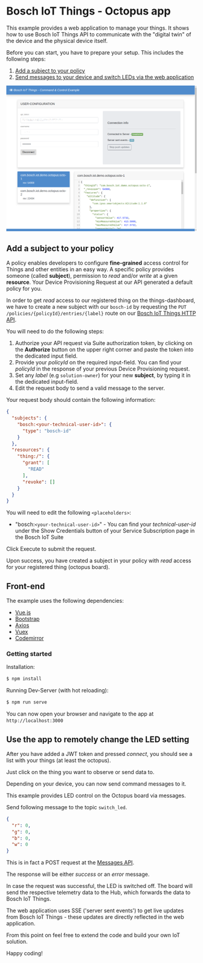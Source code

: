 # Bosch IoT Things - Octopus app

This example provides a web application to manage your things.
It shows how to use Bosch IoT Things API to communicate with the "digital twin" of the device and the physical device itself.

Before you can start, you have to prepare your setup. This includes the following steps:
1. [Add a subject to your policy](#add-a-subject-to-your-policy)
2. [Send messages to your device and switch LEDs via the web application](#getting-started)

![](./images/screenshot.png)

## Add a subject to your policy

A policy enables developers to configure **fine-grained** access control for Things and other entities in an easy way.
A specific policy provides someone (called **subject**), permission to _read_ and/or _write_ at a given **resource**.
Your Device Provisioning Request at our API generated a default policy for you.

In order to get _read_ access to our registered thing on the things-dashboard, we have to create a new subject with our `bosch-id` by requesting the `PUT` `​/policies​/{policyId}​/entries​/{label}` route on our [Bosch IoT Things HTTP API](https://apidocs.bosch-iot-suite.com/?urls.primaryName=Bosch%20IoT%20Things%20-%20API%20v2#/).
                                                                                                                                                                                                                   
You will need to do the following steps:

1. Authorize your API request via Suite authorization token, by clicking on the **Authorize** button on the upper right corner and paste the token into the dedicated input field.
2. Provide your _policyId_ on the required input-field. You can find your _policyId_ in the response of your previous Device Provisioning request.
3. Set any _label_ (e.g `solution-owner`) for your new **subject**, by typing it in the dedicated input-field.
4. Edit the request body to send a valid message to the server.

Your request body should contain the following information:

```json
{
  "subjects": {
    "bosch:<your-technical-user-id>": {
      "type": "bosch-id"
    }
  },
  "resources": {
    "thing:/": {
      "grant": [
        "READ" 
      ],
      "revoke": []
    }
  }
}
```
You will need to edit the following `<placeholders>`:
* "bosch:`<your-technical-user-id>`" - You can find your _technical-user-id_  under the Show Credentials button of your Service Subscription page in the Bosch IoT Suite

Click Execute to submit the request.

Upon success, you have created a subject in your policy with _read_ access for your registered thing (octopus board).

## Front-end

The example uses the following dependencies:

- [Vue.js](https://vuejs.org)
- [Bootstrap](http://getbootstrap.com/)
- [Axios](https://github.com/axios/axios)
- [Vuex](https://vuex.vuejs.org/)
- [Codemirror](https://codemirror.net/)

### Getting started

Installation:

```bash
$ npm install
```

Running Dev-Server (with hot reloading):

```bash
$ npm run serve
```

You can now open your browser and navigate to the app at `http://localhost:3000`

## Use the app to remotely change the LED setting

After you have added a JWT token and pressed _connect_, you should see a list with your things (at least the octopus).

Just click on the thing you want to observe or send data to.

Depending on your device, you can now send command messages to it.

This example provides LED control on the Octopus board via messages.

Send following message to the topic `switch_led`.

```json
{
  "r": 0,
  "g": 0,
  "b": 0,
  "w": 0
}
```

This is in fact a POST request at the [Messages API](https://apidocs.bosch-iot-suite.com/?urls.primaryName=Bosch%20IoT%20Things%20-%20API%20v2#/Messages).

The response will be either _success_ or an _error_ message.

In case the request was successful, the LED is switched off. The board will send the respective telemetry data to the Hub, which forwards the data to Bosch IoT Things.

The web application uses SSE ('server sent events') to get live updates from Bosch IoT Things - these updates are directly reflected in the web application.

From this point on feel free to extend the code and build your own IoT solution.

Happy coding!
